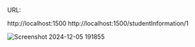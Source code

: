 URL:


http://localhost:1500
http://localhost:1500/studentInformation/1

![Screenshot 2024-12-05 191855](https://github.com/user-attachments/assets/e0f05240-9fa5-435f-a50d-220131916d21)

